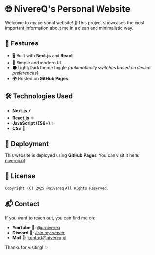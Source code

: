 # 🌐 NivereQ's Personal Website

Welcome to my personal website! 🚀 This project showcases the most important information about me in a clean and minimalistic way.

## 📌 Features

- 🖥️ Built with **Next.js** and **React**
- 🎨 Simple and modern UI
- 🌑 Light/Dark theme toggle *(automatically switches based on device preferences)*
- 🌍 Hosted on **GitHub Pages**

## 🛠️ Technologies Used

- **Next.js** ⚡
- **React.js** ⚛️
- **JavaScript (ES6+)** ✨
- **CSS** 🎨

## 🚀 Deployment

This website is deployed using **GitHub Pages**. You can visit it here: [nivereq.pl](https://nivereq.pl)

## 📜 License

`Copyright (C) 2025 @nivereq`
`All Rights Reserved.`

## 📬 Contact

If you want to reach out, you can find me on:
- **YouTube** 🎥: [@urnivereq](https://www.youtube.com/@urnivereq)
- **Discord** 💬: [Join my server](https://discord.gg/rVQW6sHfAv)
- **Mail** 📧: [kontakt@nivereq.pl](mailto:kontakt@nivereq.pl)

Thanks for visiting! ✨
